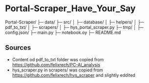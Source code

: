 # Portal-Scraper_Have_Your_Say
Portal-Scraper/
├─ data/
├─ src/
│  ├─ database/
│  ├─ helpers/
│  ├─ pdf_to_txt/
│  ├─ scrapers/
│  ├─ hys_portal_scraper.py
├─ tmp/
│  ├─ config.json/
├─ main.py
├─ notebook.oy
├─ README.md

 
## Sources
- Content od pdf_to_txt folder was copied from https://github.com/felixrech/PC-AI_analysis
- hys_scraper.py in scrapers/ was copied from https://github.com/felixrech/hys_scraper and slightly eddited
